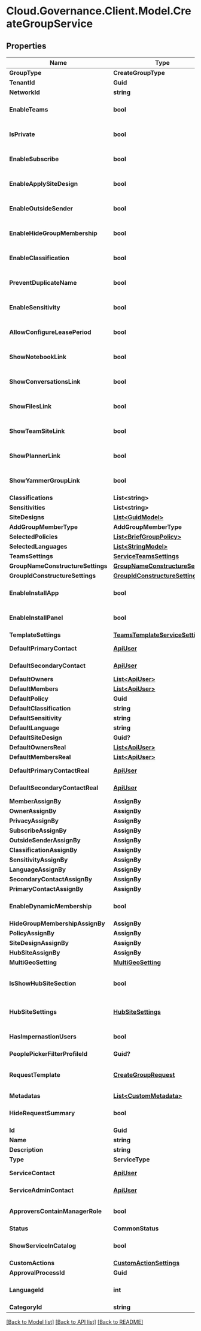 # Cloud.Governance.Client.Model.CreateGroupService
## Properties

Name | Type | Description | Notes
------------ | ------------- | ------------- | -------------
**GroupType** | **CreateGroupType** |  | [optional] 
**TenantId** | **Guid** |  | [optional] 
**NetworkId** | **string** |  | [optional] 
**EnableTeams** | **bool** |  | [optional] [default to false]
**IsPrivate** | **bool** |  | [optional] [default to false]
**EnableSubscribe** | **bool** |  | [optional] [default to false]
**EnableApplySiteDesign** | **bool** |  | [optional] [default to false]
**EnableOutsideSender** | **bool** |  | [optional] [default to false]
**EnableHideGroupMembership** | **bool** |  | [optional] [default to false]
**EnableClassification** | **bool** |  | [optional] [default to false]
**PreventDuplicateName** | **bool** |  | [optional] [default to false]
**EnableSensitivity** | **bool** |  | [optional] [default to false]
**AllowConfigureLeasePeriod** | **bool** |  | [optional] [default to false]
**ShowNotebookLink** | **bool** |  | [optional] [default to false]
**ShowConversationsLink** | **bool** |  | [optional] [default to false]
**ShowFilesLink** | **bool** |  | [optional] [default to false]
**ShowTeamSiteLink** | **bool** |  | [optional] [default to false]
**ShowPlannerLink** | **bool** |  | [optional] [default to false]
**ShowYammerGroupLink** | **bool** |  | [optional] [default to false]
**Classifications** | **List&lt;string&gt;** |  | [optional] 
**Sensitivities** | **List&lt;string&gt;** |  | [optional] 
**SiteDesigns** | [**List&lt;GuidModel&gt;**](GuidModel.md) |  | [optional] 
**AddGroupMemberType** | **AddGroupMemberType** |  | [optional] 
**SelectedPolicies** | [**List&lt;BriefGroupPolicy&gt;**](BriefGroupPolicy.md) |  | [optional] 
**SelectedLanguages** | [**List&lt;StringModel&gt;**](StringModel.md) |  | [optional] 
**TeamsSettings** | [**ServiceTeamsSettings**](ServiceTeamsSettings.md) |  | [optional] 
**GroupNameConstructureSettings** | [**GroupNameConstructureSettings**](GroupNameConstructureSettings.md) |  | [optional] 
**GroupIdConstructureSettings** | [**GroupIdConstructureSettings**](GroupIdConstructureSettings.md) |  | [optional] 
**EnableInstallApp** | **bool** |  | [optional] [default to false]
**EnableInstallPanel** | **bool** |  | [optional] [default to false]
**TemplateSettings** | [**TeamsTemplateServiceSettings**](TeamsTemplateServiceSettings.md) |  | [optional] 
**DefaultPrimaryContact** | [**ApiUser**](ApiUser.md) | ApiUser model | [optional] 
**DefaultSecondaryContact** | [**ApiUser**](ApiUser.md) | ApiUser model | [optional] 
**DefaultOwners** | [**List&lt;ApiUser&gt;**](ApiUser.md) |  | [optional] 
**DefaultMembers** | [**List&lt;ApiUser&gt;**](ApiUser.md) |  | [optional] 
**DefaultPolicy** | **Guid** |  | [optional] 
**DefaultClassification** | **string** |  | [optional] 
**DefaultSensitivity** | **string** |  | [optional] 
**DefaultLanguage** | **string** |  | [optional] 
**DefaultSiteDesign** | **Guid?** |  | [optional] 
**DefaultOwnersReal** | [**List&lt;ApiUser&gt;**](ApiUser.md) |  | [optional] 
**DefaultMembersReal** | [**List&lt;ApiUser&gt;**](ApiUser.md) |  | [optional] 
**DefaultPrimaryContactReal** | [**ApiUser**](ApiUser.md) | ApiUser model | [optional] 
**DefaultSecondaryContactReal** | [**ApiUser**](ApiUser.md) | ApiUser model | [optional] 
**MemberAssignBy** | **AssignBy** |  | [optional] 
**OwnerAssignBy** | **AssignBy** |  | [optional] 
**PrivacyAssignBy** | **AssignBy** |  | [optional] 
**SubscribeAssignBy** | **AssignBy** |  | [optional] 
**OutsideSenderAssignBy** | **AssignBy** |  | [optional] 
**ClassificationAssignBy** | **AssignBy** |  | [optional] 
**SensitivityAssignBy** | **AssignBy** |  | [optional] 
**LanguageAssignBy** | **AssignBy** |  | [optional] 
**SecondaryContactAssignBy** | **AssignBy** |  | [optional] 
**PrimaryContactAssignBy** | **AssignBy** |  | [optional] 
**EnableDynamicMembership** | **bool** |  | [optional] [default to false]
**HideGroupMembershipAssignBy** | **AssignBy** |  | [optional] 
**PolicyAssignBy** | **AssignBy** |  | [optional] 
**SiteDesignAssignBy** | **AssignBy** |  | [optional] 
**HubSiteAssignBy** | **AssignBy** |  | [optional] 
**MultiGeoSetting** | [**MultiGeoSetting**](MultiGeoSetting.md) |  | [optional] 
**IsShowHubSiteSection** | **bool** |  | [optional] [readonly] [default to false]
**HubSiteSettings** | [**HubSiteSettings**](HubSiteSettings.md) | Hub site settings model | [optional] 
**HasImpernastionUsers** | **bool** |  | [optional] [default to false]
**PeoplePickerFilterProfileId** | **Guid?** |  | [optional] 
**RequestTemplate** | [**CreateGroupRequest**](CreateGroupRequest.md) | Create group request model | [optional] 
**Metadatas** | [**List&lt;CustomMetadata&gt;**](CustomMetadata.md) |  | [optional] 
**HideRequestSummary** | **bool** |  | [optional] [default to false]
**Id** | **Guid** |  | [optional] 
**Name** | **string** |  | [optional] 
**Description** | **string** |  | [optional] 
**Type** | **ServiceType** |  | [optional] 
**ServiceContact** | [**ApiUser**](ApiUser.md) | ApiUser model | [optional] 
**ServiceAdminContact** | [**ApiUser**](ApiUser.md) | ApiUser model | [optional] 
**ApproversContainManagerRole** | **bool** |  | [optional] [default to false]
**Status** | **CommonStatus** |  | [optional] 
**ShowServiceInCatalog** | **bool** |  | [optional] [default to false]
**CustomActions** | [**CustomActionSettings**](CustomActionSettings.md) |  | [optional] 
**ApprovalProcessId** | **Guid** |  | [optional] 
**LanguageId** | **int** |  | [optional] [default to 0]
**CategoryId** | **string** |  | [optional] 

[[Back to Model list]](../README.md#documentation-for-models) [[Back to API list]](../README.md#documentation-for-api-endpoints) [[Back to README]](../README.md)

